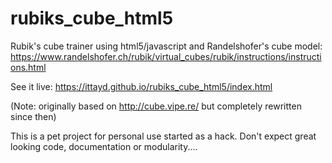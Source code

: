 rubiks_cube_html5
=================

Rubik's cube trainer
using html5/javascript and Randelshofer's cube model: https://www.randelshofer.ch/rubik/virtual_cubes/rubik/instructions/instructions.html

See it live: https://ittayd.github.io/rubiks_cube_html5/index.html

(Note: originally based on http://cube.vipe.re/ but completely rewritten since then)

This is a pet project for personal use started as a hack. Don't expect great looking code, documentation or modularity....
